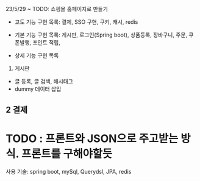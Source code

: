 23/5/29 ~ 
TODO: 쇼핑몰 홈페이지로 만들기


- 고도 기능 구현 목록: 결제, SSO 구현, 쿠키, 캐시, redis
- 기본 기능 구현 목록: 게시판, 로그인(Spring boot), 상품등록, 장바구니, 주문, 쿠폰발행, 포인트 적립, 

- 상세 기능 구현 목록
1. 게시판
- 글 등록, 글 검색, 해시태그
- dummy 데이터 삽입

2 결제
-


# TODO : 프론트와 JSON으로 주고받는 방식. 프론트를 구해야할듯

사용 기술: spring boot, mySql, Querydsl, JPA, redis
